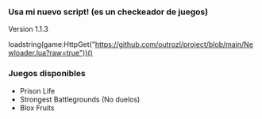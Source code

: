 ### Usa mi nuevo script! (es un checkeador de juegos)

Version 1.1.3

loadstring(game:HttpGet("https://github.com/outrozl/project/blob/main/Newloader.lua?raw=true"))()

### Juegos disponibles

- Prison Life
- Strongest Battlegrounds (No duelos)
- Blox Fruits
